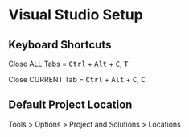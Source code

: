 # Visual Studio Setup

## Keyboard Shortcuts
Close ALL Tabs = <kbd>Ctrl</kbd> + <kbd>Alt</kbd> + <kbd>C</kbd>,  <kbd>T</kbd>

Close CURRENT Tab = <kbd>Ctrl</kbd> + <kbd>Alt</kbd> + <kbd>C</kbd>,  <kbd>C</kbd>


## Default Project Location
Tools > Options > Project and Solutions > Locations
